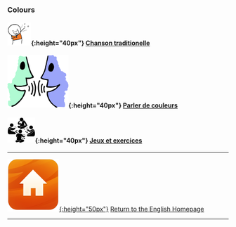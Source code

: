 <head>
<!-- Global site tag (gtag.js) - Google Analytics -->
<script async src="https://www.googletagmanager.com/gtag/js?id=UA-160613202-2"></script>
<script>
  window.dataLayer = window.dataLayer || [];
  function gtag(){dataLayer.push(arguments);}
  gtag('js', new Date());

  gtag('config', 'UA-160613202-2');
</script>
</head>

### Colours

#### ![sing](/images/sing.png){:height="40px"} [Chanson traditionelle](https://english-homework.github.io/KidooLand/Colours_B_song)
#### ![talk](/images/talk.png){:height="40px"} [Parler de couleurs](https://english-homework.github.io/KidooLand/Colours_B_ls)
#### ![silh_game](/images/silh_game.jpg){:height="40px"} [Jeux et exercices](https://english-homework.github.io/KidooLand/Colours_B_g)

***
[![home](/images/home.png){:height="50px"}](https://english-homework.github.io/KidooLand) [Return to the English Homepage](https://english-homework.github.io/KidooLand)

***

